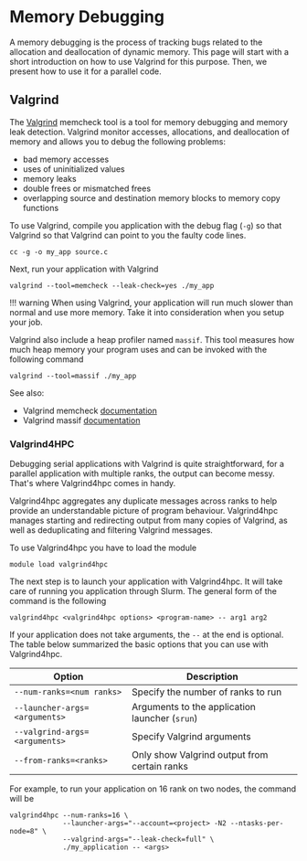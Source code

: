 # Memory Debugging

[valgrind]: https://valgrind.org/
[memcheck-doc]: https://valgrind.org/docs/manual/mc-manual.html
[massif-doc]: https://valgrind.org/docs/manual/ms-manual.html

A memory debugging is the process of tracking bugs related to the allocation and
deallocation of dynamic memory. This page will start with a short introduction
on how to use Valgrind for this purpose. Then, we present how to use it for a
parallel code.

## Valgrind

The [Valgrind][valgrind] memcheck tool is a tool for memory debugging and 
memory leak detection. Valgrind monitor accesses, allocations, and deallocation
of memory and allows you to debug the following problems:

- bad memory accesses
- uses of uninitialized values
- memory leaks
- double frees or mismatched frees
- overlapping source and destination memory blocks to memory copy functions

To use Valgrind, compile you application with the debug flag (`-g`) so that
Valgrind so that Valgrind can point to you the faulty code lines.

```
cc -g -o my_app source.c
```

Next, run your application with Valgrind 

```
valgrind --tool=memcheck --leak-check=yes ./my_app
```

!!! warning
    When using Valgrind, your application will run much slower than normal and
    use more memory. Take it into consideration when you setup your job.

Valgrind also include a heap profiler named `massif`. This tool measures how 
much heap memory your program uses and can be invoked with the following
command

```
valgrind --tool=massif ./my_app
```

See also:

- Valgrind memcheck [documentation][memcheck-doc]
- Valgrind massif [documentation][massif-doc]

### Valgrind4HPC

Debugging serial applications with Valgrind is quite straightforward, for a 
parallel application with multiple ranks, the output can become messy. That's 
where Valgrind4hpc comes in handy.

Valgrind4hpc aggregates any duplicate messages across ranks to help provide 
an understandable picture of program behaviour. Valgrind4hpc manages starting 
and redirecting output from many copies of Valgrind, as well as deduplicating 
and filtering Valgrind messages.

To use Valgrind4hpc you have to load the module

```
module load valgrind4hpc
```

The next step is to launch your application with Valgrind4hpc. It will take care
of running you application through Slurm. The general form of the command is the
following

```
valgrind4hpc <valgrind4hpc options> <program-name> -- arg1 arg2
```

If your application does not take arguments, the `--` at the end is optional.
The table below summarized the basic options that you can use with Valgrind4hpc.

| Option                        | Description
|-------------------------------|------------------------------------------------|
| `--num-ranks=<num ranks>`     | Specify the number of ranks to run             |
| `--launcher-args=<arguments>` | Arguments to the application launcher (`srun`) |
| `--valgrind-args=<arguments>` | Specify Valgrind arguments                     |
| `--from-ranks=<ranks>`        | Only show Valgrind output from certain ranks   |

For example, to run your application on 16 rank on two nodes, the command will 
be

```
valgrind4hpc --num-ranks=16 \
             --launcher-args="--account=<project> -N2 --ntasks-per-node=8" \
             --valgrind-args="--leak-check=full" \
             ./my_application -- <args>
```



